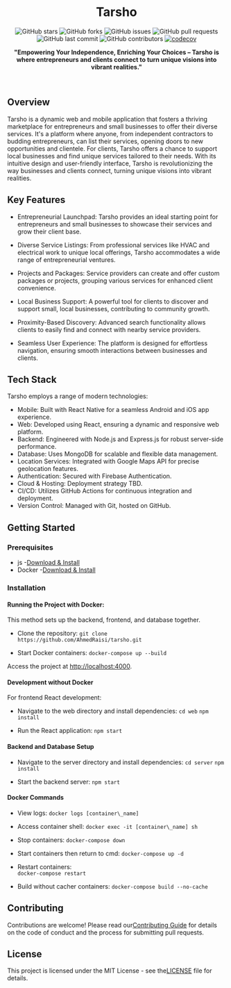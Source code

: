 <div align="center">
 
# **Tarsho**

![GitHub stars](https://img.shields.io/github/stars/AhmedRaisi/tarsho?style=social)
![GitHub forks](https://img.shields.io/github/forks/AhmedRaisi/tarsho?style=social)
![GitHub issues](https://img.shields.io/github/issues/AhmedRaisi/tarsho)
![GitHub pull requests](https://img.shields.io/github/issues-pr/AhmedRaisi/tarsho)
![GitHub last commit](https://img.shields.io/github/last-commit/AhmedRaisi/tarsho)
![GitHub contributors](https://img.shields.io/github/contributors/AhmedRaisi/tarsho)
[![codecov](https://codecov.io/gh/AhmedRaisi/Tarsho/graph/badge.svg?token=YQHS2IWY43)](https://codecov.io/gh/AhmedRaisi/Tarsho)

**"Empowering Your Independence, Enriching Your Choices – Tarsho is where entrepreneurs and clients connect to turn unique visions into vibrant realities."**

</div>
<br>

## Overview

Tarsho is a dynamic web and mobile application that fosters a thriving marketplace for entrepreneurs and small businesses to offer their diverse services. It's a platform where anyone, from independent contractors to budding entrepreneurs, can list their services, opening doors to new opportunities and clientele. For clients, Tarsho offers a chance to support local businesses and find unique services tailored to their needs. With its intuitive design and user-friendly interface, Tarsho is revolutionizing the way businesses and clients connect, turning unique visions into vibrant realities.



## Key Features

- Entrepreneurial Launchpad: Tarsho provides an ideal starting point for entrepreneurs and small businesses to showcase their services and grow their client base.

- Diverse Service Listings: From professional services like HVAC and electrical work to unique local offerings, Tarsho accommodates a wide range of entrepreneurial ventures.

- Projects and Packages: Service providers can create and offer custom packages or projects, grouping various services for enhanced client convenience.

- Local Business Support: A powerful tool for clients to discover and support small, local businesses, contributing to community growth.

- Proximity-Based Discovery: Advanced search functionality allows clients to easily find and connect with nearby service providers.

- Seamless User Experience: The platform is designed for effortless navigation, ensuring smooth interactions between businesses and clients.

## Tech Stack

Tarsho employs a range of modern technologies:

- Mobile: Built with React Native for a seamless Android and iOS app experience.
- Web: Developed using React, ensuring a dynamic and responsive web platform.
- Backend: Engineered with Node.js and Express.js for robust server-side performance.
- Database: Uses MongoDB for scalable and flexible data management.
- Location Services: Integrated with Google Maps API for precise geolocation features.
- Authentication: Secured with Firebase Authentication.
- Cloud & Hosting: Deployment strategy TBD.
- CI/CD: Utilizes GitHub Actions for continuous integration and deployment.
- Version Control: Managed with Git, hosted on GitHub.

## Getting Started

### Prerequisites

- js -[Download & Install](https://nodejs.org/en/download/)
- Docker -[Download & Install](https://www.docker.com/products/docker-desktop)

### Installation

#### Running the Project with Docker:

This method sets up the backend, frontend, and database together.

- Clone the repository:
```git clone https://github.com/AhmedRaisi/tarsho.git```


- Start Docker containers:
```docker-compose up --build```

Access the project at [http://localhost:4000](http://localhost:4000/).

#### Development without Docker 

For frontend React development:

- Navigate to the web directory and install dependencies:
```cd web```
```npm install```

- Run the React application:
```npm start```


#### Backend and Database Setup

- Navigate to the server directory and install dependencies:
```cd server```
```npm install```

- Start the backend server:
```npm start```


#### Docker Commands

- View logs:
```docker logs [container\_name]```


- Access container shell:
```docker exec -it [container\_name] sh```


- Stop containers:
 ```docker-compose down```

- Start containers then return to cmd:
 ```docker-compose up -d```

- Restart containers:   
 ```docker-compose restart```

- Build without cacher containers:
 ```docker-compose build --no-cache```
## Contributing

Contributions are welcome! Please read our[Contributing Guide](https://chat.openai.com/c/LINK_TO_CONTRIBUTING_GUIDE) for details on the code of conduct and the process for submitting pull requests.


## License

This project is licensed under the MIT License - see the[LICENSE](https://chat.openai.com/c/LINK_TO_LICENSE) file for details.
